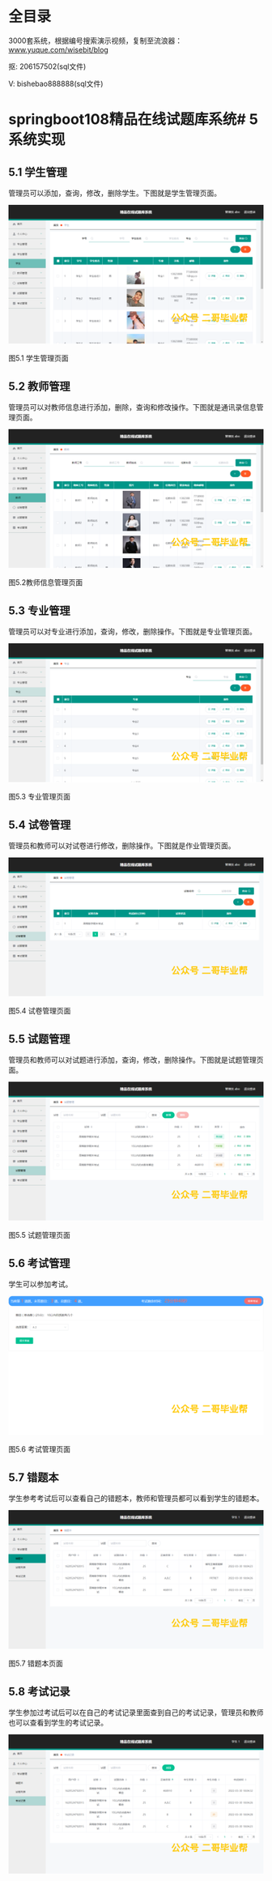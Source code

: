 # 全目录

3000套系统，根据编号搜索演示视频，复制至流浪器：www.yuque.com/wisebit/blog


<p>抠: 206157502(sql文件)</p>
<p>V: bishebao888888(sql文件)</p>


# springboot108精品在线试题库系统# 5 系统实现
## 5.1 学生管理
管理员可以添加，查询，修改，删除学生。下图就是学生管理页面。

![](/md/blog.010.png)

图5.1 学生管理页面
## 5.2 教师管理
管理员可以对教师信息进行添加，删除，查询和修改操作。下图就是通讯录信息管理页面。

![](/md/blog.011.png)

图5.2教师信息管理页面
## 5.3 专业管理
管理员可以对专业进行添加，查询，修改，删除操作。下图就是专业管理页面。

![](/md/blog.012.png)

图5.3 专业管理页面
## 5.4 试卷管理
管理员和教师可以对试卷进行修改，删除操作。下图就是作业管理页面。

![](/md/blog.013.png)

图5.4 试卷管理页面
## 5.5 试题管理
管理员和教师可以对试题进行添加，查询，修改，删除操作。下图就是试题管理页面。

![](/md/blog.014.png)

图5.5 试题管理页面

## 5.6 考试管理
学生可以参加考试。

![](/md/blog.015.png)

图5.6 考试管理页面

## 5.7 错题本
学生参考考试后可以查看自己的错题本，教师和管理员都可以看到学生的错题本。

![](/md/blog.016.png)

图5.7 错题本页面

## 5.8 考试记录
学生参加过考试后可以在自己的考试记录里面查到自己的考试记录，管理员和教师也可以查看到学生的考试记录。

![](/md/blog.017.png)









